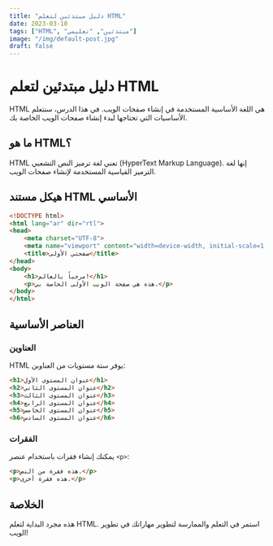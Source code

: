 ```yaml
---
title: "دليل مبتدئين لتعلم HTML"
date: 2023-03-10
tags: ["HTML", "مبتدئين", "تعليمي"]
image: "/img/default-post.jpg"
draft: false
---
```


# دليل مبتدئين لتعلم HTML

HTML هي اللغة الأساسية المستخدمة في إنشاء صفحات الويب. في هذا الدرس، سنتعلم الأساسيات التي تحتاجها لبدء إنشاء صفحات الويب الخاصة بك.

## ما هو HTML؟

HTML تعني لغة ترميز النص التشعبي (HyperText Markup Language). إنها لغة الترميز القياسية المستخدمة لإنشاء صفحات الويب.

## هيكل مستند HTML الأساسي

```html
<!DOCTYPE html>
<html lang="ar" dir="rtl">
<head>
    <meta charset="UTF-8">
    <meta name="viewport" content="width=device-width, initial-scale=1.0">
    <title>صفحتي الأولى</title>
</head>
<body>
    <h1>مرحباً بالعالم!</h1>
    <p>هذه هي صفحة الويب الأولى الخاصة بي.</p>
</body>
</html>
```

## العناصر الأساسية

### العناوين

HTML يوفر ستة مستويات من العناوين:

```html
<h1>عنوان المستوى الأول</h1>
<h2>عنوان المستوى الثاني</h2>
<h3>عنوان المستوى الثالث</h3>
<h4>عنوان المستوى الرابع</h4>
<h5>عنوان المستوى الخامس</h5>
<h6>عنوان المستوى السادس</h6>
```

### الفقرات

يمكنك إنشاء فقرات باستخدام عنصر `<p>`:

```html
<p>هذه فقرة من النص.</p>
<p>هذه فقرة أخرى.</p>
```

## الخلاصة

هذه مجرد البداية لتعلم HTML. استمر في التعلم والممارسة لتطوير مهاراتك في تطوير الويب!